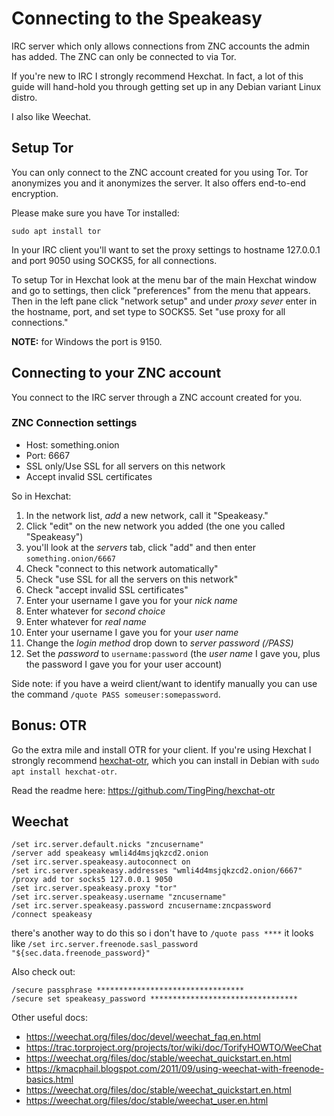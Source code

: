 # Connecting to the Speakeasy

IRC server which only allows connections from ZNC accounts the admin has added.
The ZNC can only be connected to via Tor.

If you're new to IRC I strongly recommend Hexchat. In fact, a lot of this guide
will hand-hold you through getting set up in any Debian variant Linux distro.

I also like Weechat.

## Setup Tor

You can only connect to the ZNC account created for you using Tor. Tor anonymizes
you and it anonymizes the server. It also offers end-to-end encryption.

Please make sure you have Tor installed:

`sudo apt install tor`

In your IRC client you'll want to set the proxy settings to hostname 127.0.0.1
and port 9050 using SOCKS5, for all connections.

To setup Tor in Hexchat look at the menu bar of the main Hexchat window and go
to settings, then click "preferences" from the menu that appears. Then in the
left pane click "network setup" and under *proxy sever* enter in the hostname,
port, and set type to SOCKS5. Set "use proxy for all connections."

**NOTE:** for Windows the port is 9150.

## Connecting to your ZNC account

You connect to the IRC server through a ZNC account created for you.

### ZNC Connection settings

  * Host: something.onion
  * Port: 6667
  * SSL only/Use SSL for all servers on this network
  * Accept invalid SSL certificates

So in Hexchat:

  1. In the network list, *add* a new network, call it "Speakeasy."
  1. Click "edit" on the new network you added (the one you called "Speakeasy")
  1. you'll look at the *servers* tab, click "add" and then enter `something.onion/6667`
  1. Check "connect to this network automatically"
  1. Check "use SSL for all the servers on this network"
  1. Check "accept invalid SSL certificates"
  1. Enter your username I gave you for your *nick name*
  1. Enter whatever for *second choice*
  1. Enter whatever for *real name*
  1. Enter your username I gave you for your *user name*
  1. Change the *login method* drop down to *server password (/PASS)*
  1. Set the *password* to `username:password` (the *user name* I gave you, plus the password I gave you for your user account)

Side note: if you have a weird client/want to identify manually you can use the command `/quote PASS someuser:somepassword`.

## Bonus: OTR

Go the extra mile and install OTR for your client. If you're using Hexchat I strongly recommend [hexchat-otr](https://github.com/TingPing/hexchat-otr), which you can install in Debian with `sudo apt install hexchat-otr`.

Read the readme here: https://github.com/TingPing/hexchat-otr

## Weechat

```
/set irc.server.default.nicks "zncusername"
/server add speakeasy wmli4d4msjqkzcd2.onion
/set irc.server.speakeasy.autoconnect on
/set irc.server.speakeasy.addresses "wmli4d4msjqkzcd2.onion/6667"
/proxy add tor socks5 127.0.0.1 9050
/set irc.server.speakeasy.proxy "tor"
/set irc.server.speakeasy.username "zncusername"
/set irc.server.speakeasy.password zncusername:zncpassword
/connect speakeasy
```

there's another way to do this so i don't have to `/quote pass ****` it looks
like `/set irc.server.freenode.sasl_password "${sec.data.freenode_password}"`

Also check out:
```
/secure passphrase *********************************
/secure set speakeasy_password *********************************
```

Other useful docs:

  * https://weechat.org/files/doc/devel/weechat_faq.en.html
  * https://trac.torproject.org/projects/tor/wiki/doc/TorifyHOWTO/WeeChat
  * https://weechat.org/files/doc/stable/weechat_quickstart.en.html
  * https://kmacphail.blogspot.com/2011/09/using-weechat-with-freenode-basics.html
  * https://weechat.org/files/doc/stable/weechat_quickstart.en.html
  * https://weechat.org/files/doc/stable/weechat_user.en.html
